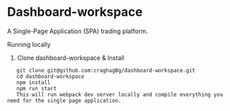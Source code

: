 # Dashboard-workspace

A Single-Page Application (SPA) trading platform.

Running locally

1. Clone dashboard-workspace & Install

```
   git clone git@github.com:craghagBg/dashboard-workspace.git
   cd dashboard-workspace
   npm install
   npm run start
   This will run webpack dev server locally and compile everything you need for the single page application.
```
